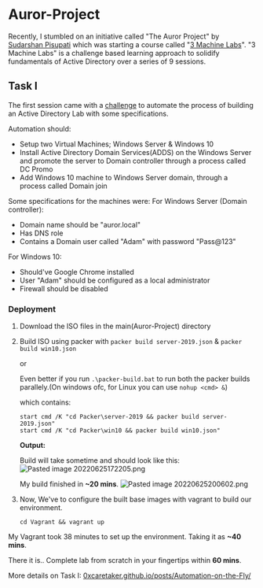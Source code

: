 # Auror-Project
Recently, I stumbled on an initiative called "The Auror Project" by [Sudarshan Pisupati](https://www.linkedin.com/in/sudarshan-pisupati-607b0ab/) which was starting a course called "[3 Machine Labs](https://www.linkedin.com/feed/update/urn:li:activity:6919205808157155328/)". 
"3 Machine Labs" is a challenge based learning approach to solidify fundamentals of Active Directory over a series of 9 sessions. 

## Task I
The first session came with a [challenge](https://docs.google.com/document/d/1Zk_O_JpFQk5JQRGF9CAC0plml3ua3hCQ5VBDLxE2GQI/edit#heading=h.1vlpfqvcrv4) to automate the process of building an Active Directory Lab with some specifications.

Automation should:
- Setup two Virtual Machines; Windows Server & Windows 10 
- Install Active Directory Domain Services(ADDS) on the Windows Server and promote the server to Domain controller through a process called DC Promo
- Add Windows 10 machine to Windows Server domain, through a process called Domain join

Some specifications for the machines were:
For Windows Server (Domain controller):
- Domain name should be "auror.local"
- Has DNS role
- Contains a Domain user called "Adam" with password "Pass@123"

For Windows 10:
- Should've Google Chrome installed
- User "Adam" should be configured as a local administrator
- Firewall should be disabled

### Deployment
1. Download the ISO files in the main(Auror-Project) directory
2. Build ISO using packer with `packer build server-2019.json` & `packer build win10.json` 

   or 

   Even better if you run `.\packer-build.bat` to run both the packer builds parallely.(On windows ofc, for Linux you can use `nohup <cmd> &`)

   which contains:
	```batch
	start cmd /K "cd Packer\server-2019 && packer build server-2019.json"
	start cmd /K "cd Packer\win10 && packer build win10.json"
	```
   
   **Output:**

   Build will take sometime and should look like this:
   ![Pasted image 20220625172205.png](auror-task1-automation-on-the-fly/packer-build-start.png)

   My build finished in **~20 mins**.
   ![Pasted image 20220625200602.png](auror-task1-automation-on-the-fly/packer-build-end.png)

3. Now, We've to configure the built base images with vagrant to build our environment.
   ```batch
   cd Vagrant && vagrant up
   ```
My Vagrant took 38 minutes to set up the environment. Taking it as **~40 mins**.

There it is.. Complete lab from scratch in your fingertips within **60 mins**. 

More details on Task I: [0xcaretaker.github.io/posts/Automation-on-the-Fly/](https://0xcaretaker.github.io/posts/Automation-on-the-Fly/)
